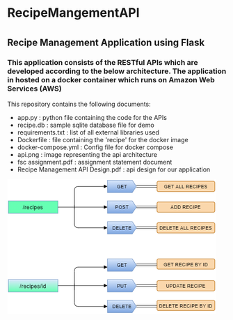 <h1>RecipeMangementAPI<h1>
<h2>Recipe Management Application using Flask</h2>
<h3>This application consists of the RESTful APIs which are developed according to the below architecture.
The application in hosted on a docker container which runs on Amazon Web Services (AWS)</h3>

This repository contains the following documents:
* app.py : python file containing the code for the APIs
* recipe.db : sample sqlite database file for demo
* requirements.txt : list of all external libraries used
* Dockerfile : file containing the 'recipe' for the docker image
* docker-compose.yml : Config file for docker compose
* api.png : image representing the api architecture
* fsc assignment.pdf : assignment statement document
* Recipe Management API Design.pdf : api design for our application

![API Design Architecture](https://github.com/KrishnaDesai16/RecipeMangementAPI/blob/main/api.png)
